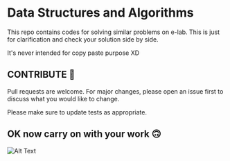 # Data Structures and Algorithms 

This repo contains codes for solving similar problems on e-lab. This is just for clarification and check your solution side by side. 

It's never intended for copy paste purpose XD

## CONTRIBUTE 🙌
Pull requests are welcome. For major changes, please open an issue first to discuss what you would like to change.

Please make sure to update tests as appropriate.

## OK now carry on with your work 🙃
![Alt Text](https://media1.giphy.com/media/3pZipqyo1sqHDfJGtz/giphy.gif?cid=ecf05e478gu3ilteoljidlpo9h2jgcf9u5l1v4gmt31bdjar&rid=giphy.gif&ct=g)


